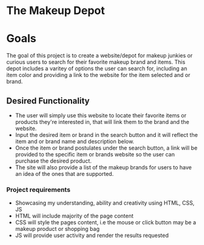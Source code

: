 # The Makeup Depot


# Goals
The goal of this project is to create a website/depot for makeup junkies or curious users to search for their favorite makeup brand and items. This depot includes a varitey of options the user can search for, including an item color and providing a link to the website for the item selected and or brand.


## Desired Functionality
* The user will simply use this website to locate their favorite items or products they're interested in, that will link them to the brand and the website. 
* Input the desired item or brand in the search button and it will reflect the item and or brand name and description below.
* Once the item or brand postulates under the search button, a link will be provided to the specific item or brands website so the user can purchase the desired product.  
* The site will also provide a list of the makeup brands for users to have an idea of the ones that are supported. 

### Project requirements
* Showcasing my understanding, ability and creativity using HTML, CSS, JS
* HTML will include majority of the page content
* CSS will style the pages content, i.e the mouse or click button may be a makeup product or shopping bag
* JS will provide user activity and render the results requested 

